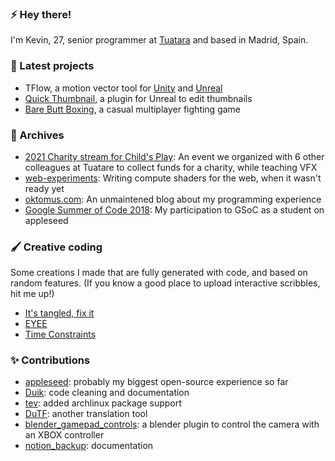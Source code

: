 ### ⚡ Hey there!

I'm Kevin, 27, senior programmer at [Tuatara](https://tuataragames.com/) and based in Madrid, Spain.

### 🌱 Latest projects

- TFlow, a motion vector tool for [Unity](https://assetstore.unity.com/packages/tools/particles-effects/tflow-201971) and [Unreal](https://assetstore.unity.com/packages/tools/particles-effects/tflow-201971)
- [Quick Thumbnail](https://www.unrealengine.com/marketplace/en-US/product/339f35a0474945ebb6f4fa8859b76502), a plugin for Unreal to edit thumbnails
- [Bare Butt Boxing](https://store.steampowered.com/app/1186660/Bare_Butt_Boxing/), a casual multiplayer fighting game

### 🔭 Archives

- [2021 Charity stream for Child's Play](https://github.com/Tuatara-VFX/charity-stream-2021): An event we organized with 6 other colleagues at Tuatare to collect funds for a charity, while teaching VFX
- [web-experiments](https://github.com/oktomus/web-experiments): Writing compute shaders for the web, when it wasn't ready yet
- [oktomus.com](https://oktomus.com/): An unmaintened blog about my programming experience
- [Google Summer of Code 2018](https://github.com/oktomus/gsoc-2018/blob/master/appleseed-final-report.md): My participation to GSoC as a student on appleseed

### 🖌️ Creative coding

Some creations I made that are fully generated with code, and based on random features. (If you know a good place to upload interactive scribbles, hit me up!)

- [It's tangled, fix it](https://objkt.com/explore/tokens/1?gallery=fxhash:51)
- [EYEE](https://objkt.com/explore/tokens/1?gallery=fxhash:276)
- [Time Constraints](https://objkt.com/explore/tokens/1?gallery=fxhash:362)

### ✨ Contributions

- [appleseed](https://github.com/appleseedhq/appleseed/commits?author=oktomus): probably my biggest open-source experience so far
- [Duik](https://github.com/RxLaboratory/Duik/commits?author=oktomus): code cleaning and documentation
- [tev](https://github.com/Tom94/tev/commits?author=oktomus): added archlinux package support
- [DuTF](https://github.com/RxLaboratory/DuTF/commits?author=oktomus): another translation tool
- [blender_gamepad_controls](https://github.com/oktomus/blender_gamepad_controls): a blender plugin to control the camera with an XBOX controller
- [notion_backup](https://github.com/darobin/notion-backup/commits?author=oktomus): documentation
